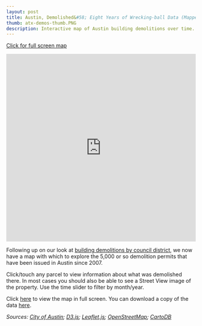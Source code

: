 ```yaml
---
layout: post
title: Austin, Demolished&#58; Eight Years of Wrecking-ball Data (Mapped)
thumb: atx-demos-thumb.PNG
description: Interactive map of Austin building demolitions over time.
---
```

[Click for full screen map](http://spatialaustin.github.io/maps/atx-demo-map)

<iframe src="http://spatialaustin.github.io/maps/atx-demo-map" marginwidth="0" marginheight="0" scrolling="no" frameborder="0" height="500" width="100%"></iframe>

Following up on our look at [building demolitions by council district](http://spatialaustin.github.io/austin-demolished/), we now have a map with which to explore the 5,000 or so demolition permits that have been issued in Austin since 2007.

Click/touch any parcel to view information about what was demolished there. In most cases you should also be able to see a Street View image of the property. Use the time slider to filter by month/year.

Click [here](http://spatialaustin.github.io/maps/atx-demo-map) to view the map in full screen. You can download a copy of the data [here](http://spatialaustin.github.io/public/data/demo-data.csv).

*Sources: [City of Austin](https://www.austintexas.gov/department/open-records); [D3.js](http://d3js.org/); [Leaflet.js](http://leafletjs.com/); [OpenStreetMap](https://www.openstreetmap.org/); [CartoDB](https://cartodb.com/)*
